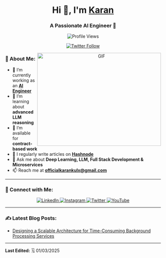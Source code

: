 <h1 align="center">Hi 👋, I'm <a href="https://100rabhcsmc.github.io/Me.io/" target="_blank">Karan</a></h1>
<h3 align="center"> A Passionate AI Engineer 🚀</h3>

<p align="center">
  <img src="https://komarev.com/ghpvc/?username=100rabhcsmc&label=Profile%20views&color=0e75b6&style=flat" alt="Profile Views" />
</p>

<p align="center">
  <a href="https://twitter.com/activefigurex" target="_blank">
    <img src="https://img.shields.io/twitter/follow/activefigurex?logo=twitter&style=for-the-badge" alt="Twitter Follow" />
  </a>
</p>

<a target="_blank" align="center">
  <img align="right" height="300" width="400" alt="GIF" src="https://media.giphy.com/media/SWoSkN6DxTszqIKEqv/giphy.gif">
</a>

### 🚀 About Me:
- 🔭 I’m currently working as an **[AI Engineer](https://linkedin.com/in/karankulshrestha)**
- 🌱 I’m learning about **advanced LLM reasoning**
- 🤝 I’m available for **contract-based work**
- 📝 I regularly write articles on **[Hashnode](https://karankulx.hashnode.dev)**
- 💬 Ask me about **Deep Learning, LLM, Full Stack Development & Microservices**
- 📫 Reach me at **officialkarankulx@gmail.com**

---

### 🤝 Connect with Me:
<p align="center">
  <a href="https://www.linkedin.com/in/karankulshrestha/" target="_blank">
    <img src="https://img.icons8.com/doodle/50/000000/linkedin.png" alt="LinkedIn"/>
  </a>
  <a href="https://instagram.com/activefigurex" target="_blank">
    <img src="https://img.icons8.com/doodle/50/000000/instagram.png" alt="Instagram"/>
  </a>
  <a href="https://twitter.com/activefigurex" target="_blank">
    <img src="https://img.icons8.com/doodle/50/000000/twitter.png" alt="Twitter"/>
  </a>
  <a href="https://www.youtube.com/@activefigurex" target="_blank">
    <img src="https://img.icons8.com/doodle/50/000000/youtube-play.png" alt="YouTube"/>
  </a>
</p>

---

### ✍️ Latest Blog Posts:
<!-- BLOG-POST-LIST:START -->
- [Designing a Scalable Architecture for Time-Consuming Background Processing Services](https://karankulx.hashnode.dev/designing-a-scalable-architecture-for-time-consuming-background-processing-services)
<!-- BLOG-POST-LIST:END -->

---

**Last Edited:** 🗓️ 01/03/2025
